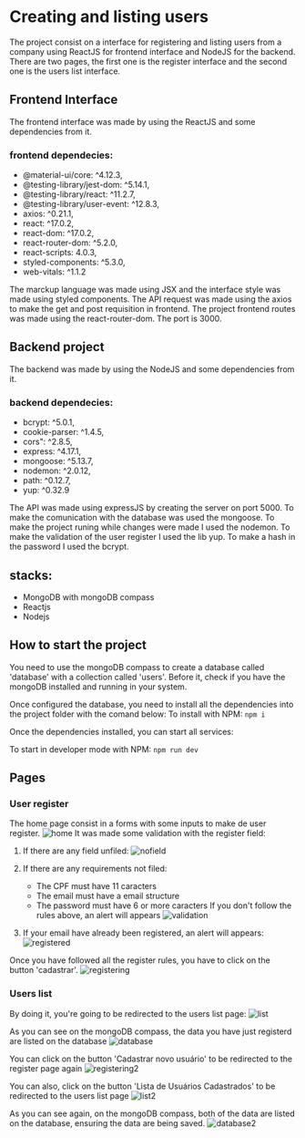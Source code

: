 # Creating and listing users
The project consist on a interface for registering and listing users from a company using ReactJS for frontend interface and NodeJS for the backend. There are two pages, the first one is the register interface and the second one is the users list interface.

## Frontend Interface
The frontend interface was made by using the ReactJS and some dependencies from it.

### frontend dependecies:
- @material-ui/core: ^4.12.3,
- @testing-library/jest-dom: ^5.14.1,
- @testing-library/react: ^11.2.7,
- @testing-library/user-event: ^12.8.3,
- axios: ^0.21.1,
- react: ^17.0.2,
- react-dom: ^17.0.2,
- react-router-dom: ^5.2.0,
- react-scripts: 4.0.3,
- styled-components: ^5.3.0,
- web-vitals: ^1.1.2

The marckup language was made using JSX and the interface style was made using styled components.
The API request was made using the axios to make the get and post requisition in frontend.
The project frontend routes was made using the react-router-dom. The port is 3000.

## Backend project
The backend was made by using the NodeJS and some dependencies from it.

### backend dependecies:
- bcrypt: ^5.0.1,
- cookie-parser: ^1.4.5,
- cors": ^2.8.5,
- express: ^4.17.1,
- mongoose: ^5.13.7,
- nodemon: ^2.0.12,
- path: ^0.12.7,
- yup: ^0.32.9

The API was made using expressJS by creating the server on port 5000. To make the comunication with the database was used the mongoose. To make the project runing while changes were made I used the nodemon. To make the validation of the user register I used the lib yup. To make a hash in the password I used the bcrypt.

## stacks:
- MongoDB with mongoDB compass
- Reactjs
- Nodejs

## How to start the project 
You need to use the mongoDB compass to create a database called 'database' with a collection called 'users'. Before it, check if you have the mongoDB installed and running in your system. 

Once configured the database, you need to install all the dependencies into the project folder with the comand below:
To install with NPM: `npm i`

Once the dependencies installed, you can start all services:

To start in developer mode with NPM:  ` npm run dev `

## Pages

### User register
The home page consist in a forms with some inputs to make de user register.
![home](./uploads/home.png)
It was made some validation with the register field:

1) If there are any field unfiled:
![nofield](./uploads/nofield.png)

2) If there are any requirements not filed:
    - The CPF must have 11 caracters
    - The email must have a email structure
    - The password must have 6 or more caracters
    If you don't follow the rules above, an alert will appears
![validation](./uploads/validation.png)

3) If your email have already been registered, an alert will appears:
![registered](./uploads/registered.png)

Once you have followed all the register rules, you have to click on the button 'cadastrar'.
![registering](./uploads/registering.png)
### Users list
By doing it, you're going to be redirected to the users list page:
![list](./uploads/list.png)

As you can see on the mongoDB compass, the data you have just registerd are listed on the database
![database](./uploads/database.png)

You can click on the button 'Cadastrar novo usuário' to be redirected to the register page again
![registering2](./uploads/registering2.png)

You can also, click on the button 'Lista de Usuários Cadastrados' to be redirected to the users list page
![list2](./uploads/list2.png)

As you can see again, on the mongoDB compass, both of the data are listed on the database, ensuring the data are being saved.
![database2](./uploads/database2.png)


